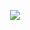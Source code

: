 <!--
**MayCha09/MayCha09** is a ✨ _special_ ✨ repository because its `README.md` (this file) appears on your GitHub profile.

Here are some ideas to get you started:

- 🔭 I’m currently working on ...
- 🌱 I’m currently learning ...
- 👯 I’m looking to collaborate on ...
- 🤔 I’m looking for help with ...
- 💬 Ask me about ...
- 📫 How to reach me: ...
- 😄 Pronouns: ...
- ⚡ Fun fact: ...
-->
<p align="center">
<!--   <a href="https://github.com/DenverCoder1/readme-typing-svg"> -->
    <img src="https://readme-typing-svg.herokuapp.com?font=Arsenal+SC:ital&size=35&color=95BDFFF&center=true&vCenter=true&width=500&height=70&duration=4000&lines=Hi,+I'm+Chalinee+Saelee+(MAY)..;Nice+To+Meet+You+....&center=true"></a></p>
    

    
